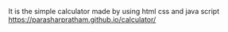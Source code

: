 It is the simple calculator made by using html css and java script
https://parasharpratham.github.io/calculator/
